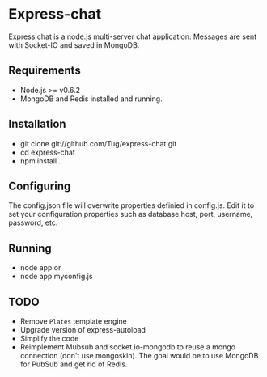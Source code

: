 # Express-chat

Express chat is a node.js multi-server chat application.
Messages are sent with Socket-IO and saved in MongoDB.


## Requirements
* Node.js >= v0.6.2
* MongoDB and Redis installed and running.

## Installation
* git clone git://github.com/Tug/express-chat.git
* cd express-chat
* npm install .

## Configuring
The config.json file will overwrite properties definied in config.js. Edit it to set your configuration properties such as database host, port, username, password, etc.


## Running
* node app
or
* node app myconfig.js

## TODO
* Remove `Plates` template engine
* Upgrade version of express-autoload
* Simplify the code
* Reimplement Mubsub and socket.io-mongodb to reuse a mongo connection (don't use mongoskin). The goal would be to use MongoDB for PubSub and get rid of Redis.
